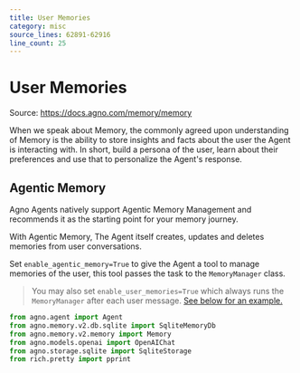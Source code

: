```yaml
---
title: User Memories
category: misc
source_lines: 62891-62916
line_count: 25
---
```


# User Memories
Source: https://docs.agno.com/memory/memory



When we speak about Memory, the commonly agreed upon understanding of Memory is the ability to store insights and facts about the user the Agent is interacting with. In short, build a persona of the user, learn about their preferences and use that to personalize the Agent's response.

## Agentic Memory

Agno Agents natively support Agentic Memory Management and recommends it as the starting point for your memory journey.

With Agentic Memory, The Agent itself creates, updates and deletes memories from user conversations.

Set `enable_agentic_memory=True` to give the Agent a tool to manage memories of the user, this tool passes the task to the `MemoryManager` class.

> You may also set `enable_user_memories=True` which always runs the `MemoryManager` after each user message. [See below for an example.](#create-memories-after-each-run)

```python agentic_memory.py
from agno.agent import Agent
from agno.memory.v2.db.sqlite import SqliteMemoryDb
from agno.memory.v2.memory import Memory
from agno.models.openai import OpenAIChat
from agno.storage.sqlite import SqliteStorage
from rich.pretty import pprint

